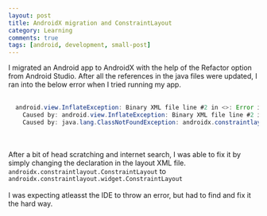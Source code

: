 ```yaml
---
layout: post
title: AndroidX migration and ConstraintLayout
category: Learning
comments: true
tags: [android, development, small-post]
---
```

I migrated an Android app to AndroidX with the help of the Refactor option from Android Studio. After all the references in the java files were updated,
I ran into the below error when I tried running my app.
<br/> <br/>
```java
  android.view.InflateException: Binary XML file line #2 in <>: Error inflating class androidx.constraintlayout.ConstraintLayout  
    Caused by: android.view.InflateException: Binary XML file line #2 in <>: Error inflating class androidx.constraintlayout.ConstraintLayout  
    Caused by: java.lang.ClassNotFoundException: androidx.constraintlayout.ConstraintLayout  
```
<br/> <br/>
After a bit of head scratching and internet search, I was able to fix it by simply changing the declaration in the layout XML file. 
`androidx.constraintlayout.ConstraintLayout` to `androidx.constraintlayout.widget.ConstraintLayout`
<br/> <br/>
I was expecting atleasst the IDE to throw an error, but had to find and fix it the hard way.